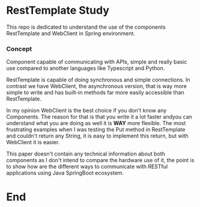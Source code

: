 # RestTemplate Study #

This repo is dedicated to understand the use of the components RestTemplate and WebClient in Spring environment.

### Concept ###

Component capable of communicating with APIs, simple and really basic use compared to another languages like Typescript and Python.

RestTemplate is capable of doing synchronous and simple connections. In contrast we have WebClient, the asynchronous version, that is way more simple to write and has built-in methods far more easily accessible than RestTemplate.

In my opinion WebClient is the best choice if you don't know any Components. The reason for that is that you write it a lot faster andyou can understand what you are doing as well it is <b>WAY</b> more flexible. The most frustrating examples when I was testing the Put method in RestTemplate and couldn't return any String, it is easy to implement this return, but with WebClient it is easier.

This paper doesn't contain any technical information about both components as I don't intend to compare the hardware use of it, the point is to show how are the different ways to communicate with RESTful applications using Java SpringBoot ecosystem.

# End #